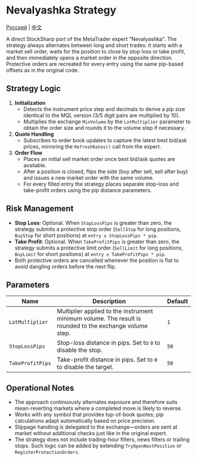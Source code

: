 # Nevalyashka Strategy
[Русский](README_ru.md) | [中文](README_cn.md)

A direct StockSharp port of the MetaTrader expert "Nevalyashka". The strategy always alternates between long and short trades: it starts with a market sell order, waits for the position to close by stop loss or take profit, and then immediately opens a market order in the opposite direction. Protective orders are recreated for every entry using the same pip-based offsets as in the original code.

## Strategy Logic

1. **Initialization**
   - Detects the instrument price step and decimals to derive a pip size identical to the MQL version (3/5 digit pairs are multiplied by 10).
   - Multiplies the exchange `MinVolume` by the `LotMultiplier` parameter to obtain the order size and rounds it to the volume step if necessary.
2. **Quote Handling**
   - Subscribes to order book updates to capture the latest best bid/ask prices, mirroring the `RefreshRates()` call from the expert.
3. **Order Flow**
   - Places an initial sell market order once best bid/ask quotes are available.
   - After a position is closed, flips the side (buy after sell, sell after buy) and issues a new market order with the same volume.
   - For every filled entry the strategy places separate stop-loss and take-profit orders using the pip distance parameters.

## Risk Management

- **Stop Loss**: Optional. When `StopLossPips` is greater than zero, the strategy submits a protective stop order (`SellStop` for long positions, `BuyStop` for short positions) at `entry ± StopLossPips * pip`.
- **Take Profit**: Optional. When `TakeProfitPips` is greater than zero, the strategy submits a protective limit order (`SellLimit` for long positions, `BuyLimit` for short positions) at `entry ± TakeProfitPips * pip`.
- Both protective orders are cancelled whenever the position is flat to avoid dangling orders before the next flip.

## Parameters

| Name | Description | Default |
| ---- | ----------- | ------- |
| `LotMultiplier` | Multiplier applied to the instrument minimum volume. The result is rounded to the exchange volume step. | `1` |
| `StopLossPips` | Stop-loss distance in pips. Set to `0` to disable the stop. | `50` |
| `TakeProfitPips` | Take-profit distance in pips. Set to `0` to disable the target. | `50` |

## Operational Notes

- The approach continuously alternates exposure and therefore suits mean-reverting markets where a completed move is likely to reverse.
- Works with any symbol that provides top-of-book quotes; pip calculations adapt automatically based on price precision.
- Slippage handling is delegated to the exchange—orders are sent at market without additional checks just like in the original expert.
- The strategy does not include trading-hour filters, news filters or trailing stops. Such logic can be added by extending `TryOpenNextPosition` or `RegisterProtectionOrders`.
